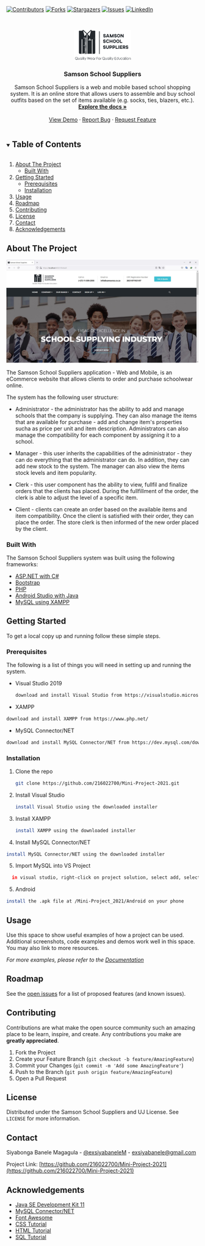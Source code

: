 
[![Contributors][contributors-shield]][contributors-url]
[![Forks][forks-shield]][forks-url]
[![Stargazers][stars-shield]][stars-url]
[![Issues][issues-shield]][issues-url]
[![LinkedIn][linkedin-shield]][linkedin-url]



<!-- PROJECT LOGO -->
<br />
<p align="center">
  <a href="https://github.com/216022700/Mini-Project-2021">
    <img src="images/logo.png" alt="Logo" width="150" height="80">
  </a>

  <h3 align="center">Samson School Suppliers</h3>

  <p align="center">
Samson School Suppliers is a web and mobile based school shopping system. It is an online store that allows users to assemble and buy school outfits based on the set of items available (e.g. socks, ties, blazers, etc.).
    <br />
    <a href="https://github.com/216022700/Mini-Project-2021"><strong>Explore the docs »</strong></a>
    <br />
    <br />
    <a href="https://github.com/216022700/Mini-Project-2021">View Demo</a>
    ·
    <a href="https://github.com/216022700/Mini-Project-2021/issues">Report Bug</a>
    ·
    <a href="https://github.com/216022700/Mini-Project-2021/issues">Request Feature</a>
  </p>
</p>



<!-- TABLE OF CONTENTS -->
<details open="open">
  <summary><h2 style="display: inline-block">Table of Contents</h2></summary>
  <ol>
    <li>
      <a href="#about-the-project">About The Project</a>
      <ul>
        <li><a href="#built-with">Built With</a></li>
      </ul>
    </li>
    <li>
      <a href="#getting-started">Getting Started</a>
      <ul>
        <li><a href="#prerequisites">Prerequisites</a></li>
        <li><a href="#installation">Installation</a></li>
      </ul>
    </li>
    <li><a href="#usage">Usage</a></li>
    <li><a href="#roadmap">Roadmap</a></li>
    <li><a href="#contributing">Contributing</a></li>
    <li><a href="#license">License</a></li>
    <li><a href="#contact">Contact</a></li>
    <li><a href="#acknowledgements">Acknowledgements</a></li>
  </ol>
</details>



<!-- ABOUT THE PROJECT -->
## About The Project

[![Product Name Screen Shot][product-screenshot]](https://samsonss.co.za)

The Samson School Suppliers application - Web and Mobile, is an eCommerce website that allows clients to order and purchase schoolwear online. 

The system has the following user structure:
* Administrator - the administrator has the ability to add and manage schools that the company is supplying. They can also manage the items that are available for purchase - add and change item's properties sucha as price per unit and item description. Administrators can also manage the compatibility for each component by assigning it to a school.

* Manager - this user inherits the capabilities of the administrator - they can do everything that the administrator can do. In addition, they can add new stock to the system. The manager can also view the items stock levels and item popularity. 

* Clerk - this user component has the ability to view, fullfil and finalize orders that the clients has placed. During the fullfillment of the order, the clerk is able to adjust the level of a specific item. 

* Client - clients can create an order based on the available items and item compatibility. Once the client is satisfied with their order, they can place the order. The store clerk is then informed of the new order placed by the client.



### Built With

The Samson School Suppliers system was built using the following frameworks: 

* [ASP.NET with C#](https://dotnet.microsoft.com/apps/aspnet)
* [Bootstrap](https://getbootstrap.com)
* [PHP](https://www.php.net/)
* [Android Studio with Java](https://developer.android.com/studio)
* [MySQL using XAMPP](https://www.apachefriends.org/index.html)


<!-- GETTING STARTED -->
## Getting Started

To get a local copy up and running follow these simple steps.

### Prerequisites

The following is a list of things you will need in setting up and running the system. 
* Visual Studio 2019
  ```sh
  download and install Visual Studio from https://visualstudio.microsoft.com/downloads/
  ```
* XAMPP
```sh
download and install XAMPP from https://www.php.net/  
```
* MySQL Connector/NET
```sh
download and install MySQL Connector/NET from https://dev.mysql.com/downloads/connector/net/
```

### Installation

1. Clone the repo
   ```sh
   git clone https://github.com/216022700/Mini-Project-2021.git
   ```
2. Install Visual Studio
   ```sh
   install Visual Studio using the downloaded installer
   ```
3. Install XAMPP
   ```sh
   install XAMPP using the downloaded installer
   ```
4. Install MySQL Connector/NET
  ``` sh
  install MySQL Connector/NET using the downloaded installer
  ```
5. Import MySQL into VS Project
```sh
  in visual studio, right-click on project solution, select add, select reference, search for mysql, select mysql.data, then select ok. 
```  
5. Android
  ```sh
  install the .apk file at /Mini-Project_2021/Android on your phone
  ```


<!-- USAGE EXAMPLES -->
## Usage

Use this space to show useful examples of how a project can be used. Additional screenshots, code examples and demos work well in this space. You may also link to more resources.

_For more examples, please refer to the [Documentation](https://example.com)_



<!-- ROADMAP -->
## Roadmap

See the [open issues](https://github.com/216022700/Mini-Project-2021/issues) for a list of proposed features (and known issues).



<!-- CONTRIBUTING -->
## Contributing

Contributions are what make the open source community such an amazing place to be learn, inspire, and create. Any contributions you make are **greatly appreciated**.

1. Fork the Project
2. Create your Feature Branch (`git checkout -b feature/AmazingFeature`)
3. Commit your Changes (`git commit -m 'Add some AmazingFeature'`)
4. Push to the Branch (`git push origin feature/AmazingFeature`)
5. Open a Pull Request



<!-- LICENSE -->
## License

Distributed under the Samson School Suppliers and UJ License. See `LICENSE` for more information.




<!-- CONTACT -->
## Contact

Siyabonga Banele Magagula - [@exsiyabaneleM](https://twitter.com/exsiyabaneleM) - exsiyabanele@gmail.com

Project Link: [https://github.com/216022700/Mini-Project-2021](https://github.com/216022700/Mini-Project-2021)



<!-- ACKNOWLEDGEMENTS -->
## Acknowledgements

* [Java SE Development Kit 11](https://www.oracle.com/za/java/technologies/javase-jdk11-downloads.html)
* [MySQL Connector/NET](https://dev.mysql.com/downloads/connector/net/)
* [Font Awesome](https://fontawesome.com/)
* [CSS Tutorial](https://www.w3schools.com/css/)
* [HTML Tutorial](https://www.w3schools.com/html/default.asp)
* [SQL Tutorial](https://www.w3schools.com/sql/default.asp)




<!-- MARKDOWN LINKS & IMAGES -->
<!-- https://www.markdownguide.org/basic-syntax/#reference-style-links -->
[contributors-shield]: https://img.shields.io/github/contributors/216022700/repo.svg?style=for-the-badge
[contributors-url]: https://github.com/216022700/repo/graphs/contributors
[forks-shield]: https://img.shields.io/github/forks/216022700/repo.svg?style=for-the-badge
[forks-url]: https://github.com/216022700/repo/network/members
[stars-shield]: https://img.shields.io/github/stars/216022700/repo.svg?style=for-the-badge
[stars-url]: https://github.com/216022700/repo/stargazers
[issues-shield]: https://img.shields.io/github/issues/216022700/repo.svg?style=for-the-badge
[issues-url]: https://github.com/216022700/repo/issues
[license-shield]: https://img.shields.io/github/license/216022700/repo.svg?style=for-the-badge
[license-url]: https://github.com/216022700/repo/blob/master/LICENSE.txt
[linkedin-shield]: https://img.shields.io/badge/-LinkedIn-black.svg?style=for-the-badge&logo=linkedin&colorB=555
[linkedin-url]: https://linkedin.com/in/216022700
[product-screenshot]: images/screenshot.jpg
